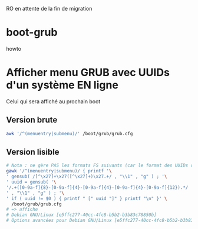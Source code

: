 RO en attente de la fin de migration































# boot-grub
howto

# Afficher menu GRUB avec UUIDs d'un système EN ligne
Celui qui sera affiché au prochain boot
## Version brute
```sh
awk '/^(menuentry|submenu)/' /boot/grub/grub.cfg
```
## Version lisible
```sh
# Nota : ne gère PAS les formats FS suivants (car le format des UUIDs différents) : NTFS, LVM2
gawk '/^(menuentry|submenu)/ { printf '\
' gensub( /[^\x27]+\x27([^\x27]+)\x27.+/ , "\\1" , "g" ) ; '\
' uuid = gensub( '\
'/.+([0-9a-f]{8}-[0-9a-f]{4}-[0-9a-f]{4}-[0-9a-f]{4}-[0-9a-f]{12}).*/ '\
' , "\\1" , "g" ) ; '\
' if ( uuid != $0 ) { printf " [" uuid "]" } printf "\n" }' \
  /boot/grub/grub.cfg
# => affiche
# Debian GNU/Linux [e5ffc277-40cc-4fc8-b5b2-b3b83c78850b]
# Options avancées pour Debian GNU/Linux [e5ffc277-40cc-4fc8-b5b2-b3b83c78850b]

```
